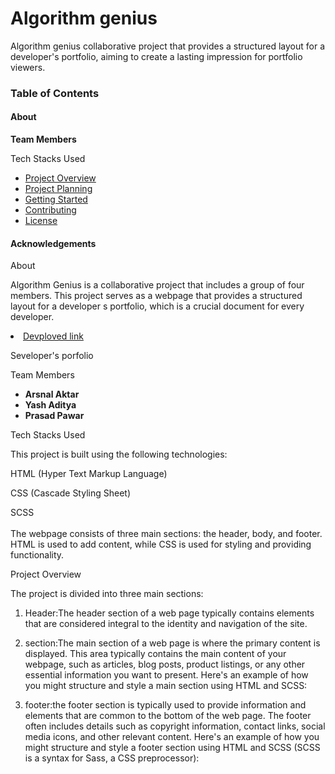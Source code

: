 <h1>Algorithm genius</h1>

<p>Algorithm genius collaborative project that provides a structured layout for a developer's portfolio, aiming to create a lasting impression for portfolio viewers.</p>

<h3>Table of Contents</h3>

<h4>About</h4>

<strong>Team Members</strong>

Tech Stacks Used

<ul>
  <li><a href="https://example.com">Project Overview </a></li>
  <li><a href="#">Project Planning </a></li>
  <li><a href="#">Getting Started</a></li>
    <li><a href="#"> Contributing</a></li>
    <li><a href="#">License</a></li>
</ul>

<h4>Acknowledgements</h4>

<p>About</p>

Algorithm Genius is a collaborative project that includes a group of four members. This project serves as a webpage that provides a structured layout for a developer s portfolio, which is a crucial document for every developer.

  <li><a href="https://6580498aa6dfa74458b11a6a--unrivaled-gumdrop-af0e38.netlify.app/">Devploved link </a></li>

Seveloper's porfolio

Team Members

<ul>
  <li><b>Arsnal Aktar</b></li>
  <li><b> Yash Aditya </b> </li>
  <li><b>Prasad Pawar </b></li>
   
</ul>

Tech Stacks Used

This project is built using the following technologies:

HTML (Hyper Text Markup Language)

CSS (Cascade Styling Sheet)

SCSS
</br></br>
The webpage consists of three main sections: the header, body, and footer. HTML is used to add content, while CSS is used for styling and providing functionality.

Project Overview

The project is divided into three main sections:

1. Header:The header section of a web page typically contains elements that are considered integral to the identity and navigation of the site. 

2. section:The main section of a web page is where the primary content is displayed. This area typically contains the main content of your webpage, such as articles, blog posts, product listings, or any other essential information you want to present. Here's an example of how you might structure and style a main section using HTML and SCSS:

3. footer:the footer section is typically used to provide information and elements that are common to the bottom of the web page. The footer often includes details such as copyright information, contact links, social media icons, and other relevant content. Here's an example of how you might structure and style a footer section using HTML and SCSS (SCSS is a syntax for Sass, a CSS preprocessor):
